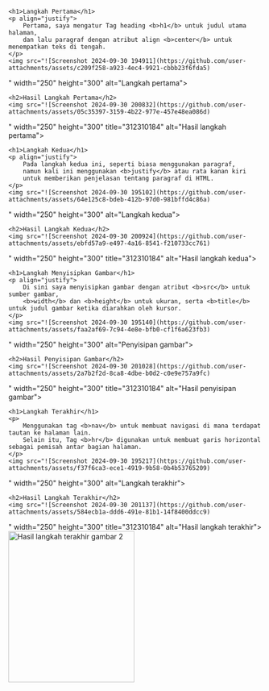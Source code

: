 <!DOCTYPE html>
<html lang="en">
<head>
    <meta charset="UTF-8">
    <meta name="viewport" content="width=device-width, initial-scale=1.0">
    <title>Penjelasan Langkah-Langkah Tugas</title>
</head>
<body>
   
    <h1>Langkah Pertama</h1>
    <p align="justify">
        Pertama, saya mengatur Tag heading <b>h1</b> untuk judul utama halaman, 
        dan lalu paragraf dengan atribut align <b>center</b> untuk menempatkan teks di tengah.
    </p>
    <img src="![Screenshot 2024-09-30 194911](https://github.com/user-attachments/assets/c209f258-a923-4ec4-9921-cbbb23f6fda5)
" width="250" height="300" alt="Langkah pertama">

    <h2>Hasil Langkah Pertama</h2>
    <img src="![Screenshot 2024-09-30 200832](https://github.com/user-attachments/assets/05c35397-3159-4b22-977e-457e48ea086d)
" width="250" height="300" title="312310184" alt="Hasil langkah pertama">

    
    <h1>Langkah Kedua</h1>
    <p align="justify">
        Pada langkah kedua ini, seperti biasa menggunakan paragraf, 
        namun kali ini menggunakan <b>justify</b> atau rata kanan kiri 
        untuk memberikan penjelasan tentang paragraf di HTML.
    </p>
    <img src="![Screenshot 2024-09-30 195102](https://github.com/user-attachments/assets/64e125c8-bdeb-412b-97d0-981bffd4c86a)
" width="250" height="300" alt="Langkah kedua">

    <h2>Hasil Langkah Kedua</h2>
    <img src="![Screenshot 2024-09-30 200924](https://github.com/user-attachments/assets/ebfd57a9-e497-4a16-8541-f210733cc761)
" width="250" height="300" title="312310184" alt="Hasil langkah kedua">

   
    <h1>Langkah Menyisipkan Gambar</h1>
    <p align="justify">
        Di sini saya menyisipkan gambar dengan atribut <b>src</b> untuk sumber gambar, 
        <b>width</b> dan <b>height</b> untuk ukuran, serta <b>title</b> untuk judul gambar ketika diarahkan oleh kursor.
    </p>
    <img src="![Screenshot 2024-09-30 195140](https://github.com/user-attachments/assets/faa2af69-7c94-4e8e-bfb0-cf1f6a623fb3)
" width="250" height="300" alt="Penyisipan gambar">

    <h2>Hasil Penyisipan Gambar</h2>
    <img src="![Screenshot 2024-09-30 201028](https://github.com/user-attachments/assets/2a7b2f2d-8ca8-4dbe-b0d2-c0e9e757a9fc)
" width="250" height="300" title="312310184" alt="Hasil penyisipan gambar">

    
    <h1>Langkah Terakhir</h1>
    <p>
        Menggunakan tag <b>nav</b> untuk membuat navigasi di mana terdapat tautan ke halaman lain. 
        Selain itu, Tag <b>hr</b> digunakan untuk membuat garis horizontal sebagai pemisah antar bagian halaman.
    </p>
    <img src="![Screenshot 2024-09-30 195217](https://github.com/user-attachments/assets/f37f6ca3-ece1-4919-9b58-0b4b53765209)
" width="250" height="300" alt="Langkah terakhir">

    <h2>Hasil Langkah Terakhir</h2>
    <img src="![Screenshot 2024-09-30 201137](https://github.com/user-attachments/assets/584ecb1a-ddd6-491e-81b1-14f8400ddcc9)
" width="250" height="300" title="312310184" alt="Hasil langkah terakhir">
        <img src="![Screenshot 2024-09-30 201314](https://github.com/user-attachments/assets/36cb8398-eb97-43a2-9ea6-51b2d6577c73)
" width="250" height="300" title="312310185" alt="Hasil langkah terakhir gambar 2">


   
</body>
</html>
